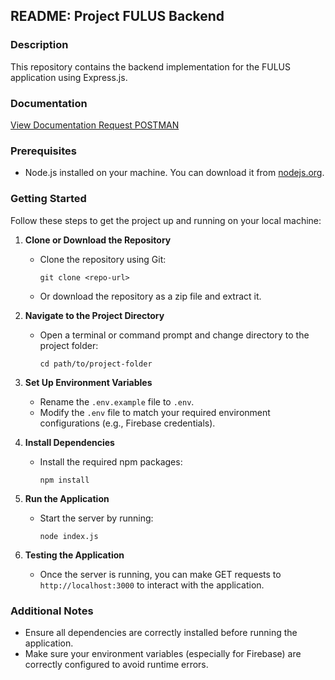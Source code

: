 ## README: Project FULUS Backend

### Description
This repository contains the backend implementation for the FULUS application using Express.js.


### Documentation
[View Documentation Request POSTMAN](https://documenter.getpostman.com/view/29261916/2sA3XQi2a3)

### Prerequisites
- Node.js installed on your machine. You can download it from [nodejs.org](https://nodejs.org/).

### Getting Started
Follow these steps to get the project up and running on your local machine:

1. **Clone or Download the Repository**
   - Clone the repository using Git:
     ```
     git clone <repo-url>
     ```
   - Or download the repository as a zip file and extract it.

2. **Navigate to the Project Directory**
   - Open a terminal or command prompt and change directory to the project folder:
     ```
     cd path/to/project-folder
     ```

3. **Set Up Environment Variables**
   - Rename the `.env.example` file to `.env`.
   - Modify the `.env` file to match your required environment configurations (e.g., Firebase credentials).

4. **Install Dependencies**
   - Install the required npm packages:
     ```
     npm install
     ```

5. **Run the Application**
   - Start the server by running:
     ```
     node index.js
     ```

6. **Testing the Application**
   - Once the server is running, you can make GET requests to `http://localhost:3000` to interact with the application.

### Additional Notes
- Ensure all dependencies are correctly installed before running the application.
- Make sure your environment variables (especially for Firebase) are correctly configured to avoid runtime errors.
